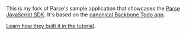 This is my fork of Parse's sample application that showcases the [Parse JavaScript SDK](https://www.parse.com/docs/js_guide). It's based on the [canonical Backbone Todo app](http://addyosmani.github.com/todomvc/).

[Learn how they built it in the tutorial](https://parse.com/tutorials/todo-app-with-javascript).
